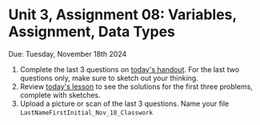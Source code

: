# Unit 3, Assignment 08: Variables, Assignment, Data Types
Due: Tuesday, November 18th 2024

1. Complete the last 3 questions on [today's handout](https://github.com/MrJSwotinsky/AP_Computer_Science_Principles/blob/main/Resources/2024_11_18_Classwork.pdf). For the last two questions only, make sure to sketch out your thinking. 
2. Review [today's lesson](https://github.com/MrJSwotinsky/AP_Computer_Science_Principles/blob/main/Unit_3_Functions_Mouse_Events_and_Conditionals/Lessons/2024_11_18_Mon_AP_Practice_3.md) to see the solutions for the first three problems, complete with sketches. 
3. Upload a picture or scan of the last 3 questions. Name your file `LastNameFirstInitial_Nov_18_Classwork`
  

